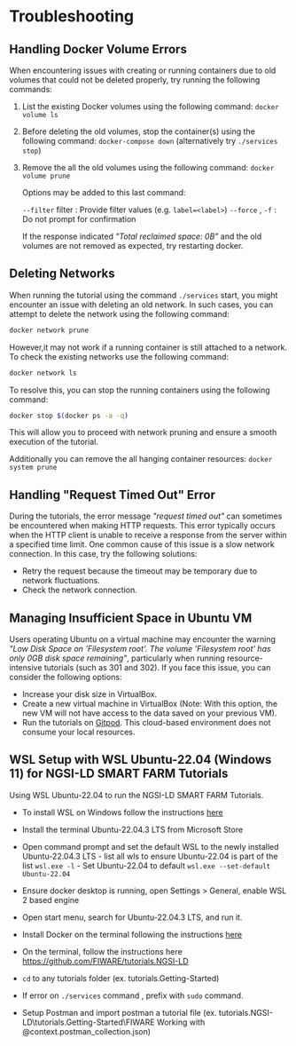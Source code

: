 # Troubleshooting

## Handling Docker Volume Errors

When encountering issues with creating or running containers due to old volumes that could not be deleted properly, try
running the following commands:

1.  List the existing Docker volumes using the following command: `docker volume ls`

2.  Before deleting the old volumes, stop the container(s) using the following command: `docker-compose down`
    (alternatively try `./services stop`)

3.  Remove the all the old volumes using the following command: `docker volume prune `

    Options may be added to this last command:

    `--filter` filter : Provide filter values (e.g. `label=<label>`) `--force` , `-f` : Do not prompt for confirmation

    If the response indicated _"Total reclaimed space: 0B"_ and the old volumes are not removed as expected, try
    restarting docker.

## Deleting Networks

When running the tutorial using the command `./services` start, you might encounter an issue with deleting an old
network. In such cases, you can attempt to delete the network using the following command:

```bash
docker network prune
```

However,it may not work if a running container is still attached to a network. To check the existing networks use the
following command:

```bash
docker network ls
```

To resolve this, you can stop the running containers using the following command:

```bash
docker stop $(docker ps -a -q)
```

This will allow you to proceed with network pruning and ensure a smooth execution of the tutorial.

Additionally you can remove the all hanging container resources: `docker system prune`

## Handling "Request Timed Out" Error

During the tutorials, the error message _"request timed out"_ can sometimes be encountered when making HTTP requests.
This error typically occurs when the HTTP client is unable to receive a response from the server within a specified time
limit. One common cause of this issue is a slow network connection. In this case, try the following solutions:

-   Retry the request because the timeout may be temporary due to network fluctuations.
-   Check the network connection.

## Managing Insufficient Space in Ubuntu VM

Users operating Ubuntu on a virtual machine may encounter the warning _"Low Disk Space on 'Filesystem root'. The volume
'Filesystem root' has only 0GB disk space remaining"_, particularly when running resource-intensive tutorials (such as
301 and 302). If you face this issue, you can consider the following options:

-   Increase your disk size in VirtualBox.
-   Create a new virtual machine in VirtualBox (Note: With this option, the new VM will not have access to the data
    saved on your previous VM).
-   Run the tutorials on [Gitpod](https://github.com/gitpod-io/gitpod). This cloud-based environment does not consume
    your local resources.

## WSL Setup with WSL Ubuntu-22.04 (Windows 11) for NGSI-LD SMART FARM Tutorials

Using WSL Ubuntu-22.04 to run the NGSI-LD SMART FARM Tutorials.

-   To install WSL on Windows follow the instructions [here](https://learn.microsoft.com/en-us/windows/wsl/install)
-   Install the terminal Ubuntu-22.04.3 LTS from Microsoft Store
-   Open command prompt and set the default WSL to the newly installed Ubuntu-22.04.3 LTS - list all wls to ensure
    Ubuntu-22.04 is part of the list ` wsl.exe -l ` - Set Ubuntu-22.04 to default ` wsl.exe --set-default Ubuntu-22.04 `
-   Ensure docker desktop is running, open Settings > General, enable WSL 2 based engine
-   Open start menu, search for Ubuntu-22.04.3 LTS, and run it.
-   Install Docker on the terminal following the instructions
    [here](https://ngsi-ld-tutorials.readthedocs.io/en/latest/docker-ubuntu.html)
-   On the terminal, follow the instructions here https://github.com/FIWARE/tutorials.NGSI-LD
-   `cd` to any tutorials folder (ex. tutorials.Getting-Started)
-   If error on `./services` command , prefix with `sudo` command.

-   Setup Postman and import postman a tutorial file (ex. tutorials.NGSI-LD\tutorials.Getting-Started\FIWARE Working
    with @context.postman_collection.json)
